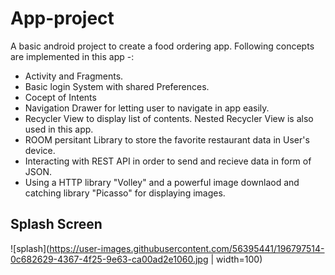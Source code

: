 # App-project
A basic android project to create a food ordering app.
Following concepts are implemented in this app -:
* Activity and Fragments.
* Basic login System with shared Preferences.
* Cocept of Intents
* Navigation Drawer for letting user to navigate in app easily.
* Recycler View to display list of contents. Nested Recycler View is also used in this app.
* ROOM persitant Library to store the favorite restaurant data in User's device.
* Interacting with REST API in order to send and recieve data in form of JSON.
* Using a HTTP library "Volley" and a powerful image downlaod and catching library "Picasso" for displaying images.

## Splash Screen
![splash](https://user-images.githubusercontent.com/56395441/196797514-0c682629-4367-4f25-9e63-ca00ad2e1060.jpg | width=100)
